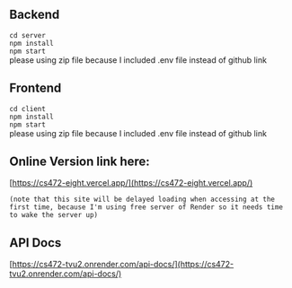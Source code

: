 ## Backend
`cd server`\
`npm install`\
`npm start`\
please using zip file because I included .env file instead of github link

## Frontend
`cd client`\
`npm install`\
`npm start`\
please using zip file because I included .env file instead of github link

## Online Version link here:
[https://cs472-eight.vercel.app/](https://cs472-eight.vercel.app/)

`(note that this site will be delayed loading when accessing at the first time, because I'm using free server of Render so it needs time to wake the server up)`

## API Docs
[https://cs472-tvu2.onrender.com/api-docs/](https://cs472-tvu2.onrender.com/api-docs/)

